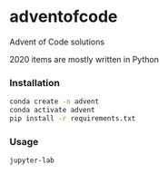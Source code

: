 # adventofcode
Advent of Code solutions

2020 items are mostly written in Python

### Installation

```bash
conda create -n advent
conda activate advent
pip install -r requirements.txt
```

### Usage

```bash
jupyter-lab
```
